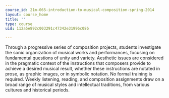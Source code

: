 ```yaml
---
course_id: 21m-065-introduction-to-musical-composition-spring-2014
layout: course_home
title: ''
type: course
uid: 112a5e892c003291c47342e31996c086

---
```

Through a progressive series of composition projects, students investigate the sonic organization of musical works and performances, focusing on fundamental questions of unity and variety. Aesthetic issues are considered in the pragmatic context of the instructions that composers provide to achieve a desired musical result, whether these instructions are notated in prose, as graphic images, or in symbolic notation. No formal training is required. Weekly listening, reading, and composition assignments draw on a broad range of musical styles and intellectual traditions, from various cultures and historical periods.

